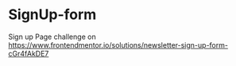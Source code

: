 # SignUp-form
Sign up Page challenge on https://www.frontendmentor.io/solutions/newsletter-sign-up-form-cGr4fAkDE7

